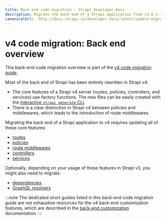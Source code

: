 ```yaml
---
title: Back-end code migration - Strapi Developer Docs
description: Migrate the back end of a Strapi application from v3.6.x to v4.0.x with step-by-step instructions
canonicalUrl:  http://docs.strapi.io/developer-docs/latest/update-migration-guides/migration-guides/v4/code/backend.html
---
```


<!-- TODO: update SEO -->

# v4 code migration: Back end overview

This back-end code migration overview is part of the [v4 code migration guide](/developer-docs/latest/update-migration-guides/migration-guides/v4/code-migration.md).

Most of the back end of Strapi has been entirely rewritten in Strapi v4:

* The core features of a Strapi v4 server (routes, policies, controllers, and services) use factory functions. The new files can be easily created with the [interactive `strapi generate` CLI](/developer-docs/latest/developer-resources/cli/CLI.md#strapi-generate).
* There is a clear distinction in Strapi v4 between policies and middlewares, which leads to the introduction of route middlewares.

Migrating the back end of a Strapi application to v4 requires updating all of these core features:

* [routes](/developer-docs/latest/update-migration-guides/migration-guides/v4/code/backend/routes.md)
* [policies](/developer-docs/latest/update-migration-guides/migration-guides/v4/code/backend/policies.md)
* [route middlewares](/developer-docs/latest/update-migration-guides/migration-guides/v4/code/backend/route-middlewares.md)
* [controllers](/developer-docs/latest/update-migration-guides/migration-guides/v4/code/backend/controllers.md)
* [services](/developer-docs/latest/update-migration-guides/migration-guides/v4/code/backend/services.md)

Optionally, depending on your usage of these features in Strapi v3, you might also need to migrate:

* [dependencies](/developer-docs/latest/update-migration-guides/migration-guides/v4/code/backend/dependencies.md)
* [GraphQL resolvers](/developer-docs/latest/update-migration-guides/migration-guides/v4/code/backend/graphql.md)

:::note
The dedicated short guides listed in this back-end code migration guide are not exhaustive resources for the v4 back-end customization features, which are described in the [back-end customization](/developer-docs/latest/development/backend-customization.md) documentation.
:::
